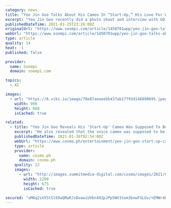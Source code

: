 ```yaml
---
category: news
title: "Yeo Jin Goo Talks About His Cameo In “Start-Up,” His Love For Writing Poetry, And More"
excerpt: "Yeo Jin Goo recently did a photo shoot and interview with GQ! The actor is currently gearing up for his next drama, a psychological thriller called “Beyond Evil,” where he and Shin Ha Kyun star as two men who are willing to break all the rules in pursuit of a serial killer."
publishedDateTime: 2021-01-25T23:26:00Z
originalUrl: "https://www.soompi.com/article/1450701wpp/yeo-jin-goo-talks-about-his-cameo-in-start-up-his-love-for-writing-poetry-and-more"
webUrl: "https://www.soompi.com/article/1450701wpp/yeo-jin-goo-talks-about-his-cameo-in-start-up-his-love-for-writing-poetry-and-more"
type: article
quality: 14
heat: -1
published: false

provider:
  name: Soompi
  domain: soompi.com

topics:
  - AI

images:
  - url: "https://6.viki.io/image/78e87aeaeebb437ab17793d146890695.jpeg?s=900x600&e=t"
    width: 900
    height: 600
    isCached: true

related:
  - title: "Yeo Jin Goo Reveals His 'Start-Up' Cameo Was Supposed To Be A *Secret*"
    excerpt: "He also revealed that the voice cameo was supposed to be *hush hush*! \"The director wanted to keep it a secret at first. A lot of people I know heard it and knew at once that it w"
    publishedDateTime: 2021-01-26T02:54:00Z
    webUrl: "https://www.cosmo.ph/entertainment/yeo-jin-goo-start-up-cameo-secret-a2520-20210126"
    type: article
    provider:
      name: cosmo.ph
      domain: cosmo.ph
    quality: 22
    images:
      - url: "http://images.summitmedia-digital.com/cosmo/images/2021/01/26/yeo-jin-goo-talks-about-his-cameo-on-start-up-1611629236.jpg"
        width: 1200
        height: 675
        isCached: true

secured: "uM6q2sXVStSl69aQMaRJsDoawiUVbn49ZpJPp5WV3tom3bnwFSLGv/+EMWr4OkfB31h4CKa5dtWXEBJ9AHX0GOoxclsHJ9B1qP1v9F3cYrVod6y9uPQ+LzHmQB5RzANq3t6e6Sjab/AZCfyINyRosZS3EM98Ou+UkI9uksvTYeS+EGyeV4EhtZ7dWfxpsLzvEiqkyRyH7VRbS4o09Mg7TaYKiTe/dRsPQxrmJ5VWSXc5GOXZF6pUm7sFFMP3ZKsQl9AeCU4IvuJSECOI1bAZOT4yI13Vu7OpysYTotWk5kdU8g0aGR+jEnKyuFU+vIdmu7rKL+CKlYyCovOOdyyCZgTLiOVILo0W1uGa2+XHPjk=;N6hRXKQq9skD7jnA2hxLtg=="
---
```


